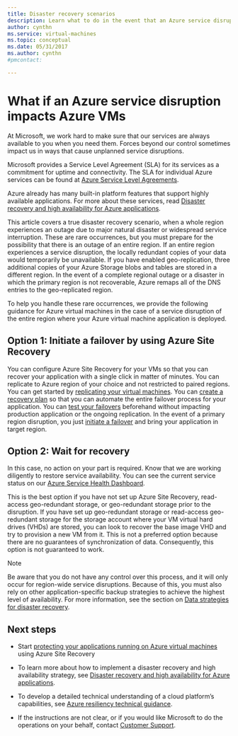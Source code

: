 ```yaml
---
title: Disaster recovery scenarios 
description: Learn what to do in the event that an Azure service disruption impacts Azure virtual machines.
author: cynthn
ms.service: virtual-machines
ms.topic: conceptual
ms.date: 05/31/2017
ms.author: cynthn
#pmcontact:

---
```

# What if an Azure service disruption impacts Azure VMs
At Microsoft, we work hard to make sure that our services are always available to you when you need them. Forces beyond our control sometimes impact us in ways that cause unplanned service disruptions.

Microsoft provides a Service Level Agreement (SLA) for its services as a commitment for uptime and connectivity. The SLA for individual Azure services can be found at [Azure Service Level Agreements](https://azure.microsoft.com/support/legal/sla/).

Azure already has many built-in platform features that support highly available applications. For more about these services, read [Disaster recovery and high availability for Azure applications](/azure/architecture/framework/resiliency/backup-and-recovery).

This article covers a true disaster recovery scenario, when a whole region experiences an outage due to major natural disaster or widespread service interruption. These are rare occurrences, but you must prepare for the possibility that there is an outage of an entire region. If an entire region experiences a service disruption, the locally redundant copies of your data would temporarily be unavailable. If you have enabled geo-replication, three additional copies of your Azure Storage blobs and tables are stored in a different region. In the event of a complete regional outage or a disaster in which the primary region is not recoverable, Azure remaps all of the DNS entries to the geo-replicated region.

To help you handle these rare occurrences, we provide the following guidance for Azure virtual machines in the case of a service disruption of the entire region where your Azure virtual machine application is deployed.

## Option 1: Initiate a failover by using Azure Site Recovery
You can configure Azure Site Recovery for your VMs so that you can recover your application with a single click in matter of minutes. You can replicate to Azure region of your choice and not restricted to paired regions. You can get started by [replicating your virtual machines](../site-recovery/azure-to-azure-quickstart.md). You can [create a recovery plan](../site-recovery/site-recovery-create-recovery-plans.md) so that you can automate the entire failover process for your application. You can [test your failovers](../site-recovery/site-recovery-test-failover-to-azure.md) beforehand without impacting production application or the ongoing replication. In the event of a primary region disruption, you just [initiate a failover](../site-recovery/site-recovery-failover.md) and bring your application in target region.


## Option 2: Wait for recovery
In this case, no action on your part is required. Know that we are working diligently to restore service availability. You can see the current service status on our [Azure Service Health Dashboard](https://azure.microsoft.com/status/).

This is the best option if you have not set up Azure Site Recovery, read-access geo-redundant storage, or geo-redundant storage prior to the disruption. If you have set up geo-redundant storage or read-access geo-redundant storage for the storage account where your VM virtual hard drives (VHDs) are stored, you can look to recover the base image VHD and try to provision a new VM from it. This is not a preferred option because there are no guarantees of synchronization of data. Consequently, this option is not guaranteed to work.


> [!NOTE]
> Be aware that you do not have any control over this process, and it will only occur for region-wide service disruptions. Because of this, you must also rely on other application-specific backup strategies to achieve the highest level of availability. For more information, see the section on [Data strategies for disaster recovery](/azure/architecture/reliability/disaster-recovery#disaster-recovery-plan).
>
>

## Next steps

- Start [protecting your applications running on Azure virtual machines](../site-recovery/azure-to-azure-quickstart.md) using Azure Site Recovery

- To learn more about how to implement a disaster recovery and high availability strategy, see [Disaster recovery and high availability for Azure applications](/azure/architecture/framework/resiliency/backup-and-recovery).

- To develop a detailed technical understanding of a cloud platform’s capabilities, see [Azure resiliency technical guidance](../data-lake-store/data-lake-store-disaster-recovery-guidance.md).


- If the instructions are not clear, or if you would like Microsoft to do the operations on your behalf, contact [Customer Support](https://portal.azure.com/#blade/Microsoft_Azure_Support/HelpAndSupportBlade).